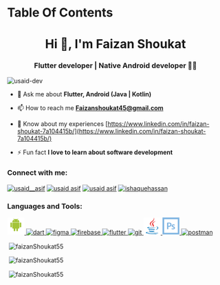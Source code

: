 # Table Of Contents


<h1 align="center">Hi 👋, I'm Faizan Shoukat</h1>
<h3 align="center">Flutter developer | Native Android developer 👨‍💻</h3>

<p align="left"> <img src="https://komarev.com/ghpvc/?username=usaid-dev&label=Profile%20views&color=0e75b6&style=flat" alt="usaid-dev" /> </p>

- 💬 Ask me about **Flutter, Android (Java | Kotlin)**

- 📫 How to reach me **Faizanshoukat45@gmail.com**

- 📄 Know about my experiences [https://www.linkedin.com/in/faizan-shoukat-7a104415b/](https://www.linkedin.com/in/faizan-shoukat-7a104415b/)

- ⚡ Fun fact **I love to learn about software development**

<h3 align="left">Connect with me:</h3>
<p align="left">
<a href="https://twitter.com/faizanshoukat45" target="blank"><img align="center" src="https://raw.githubusercontent.com/rahuldkjain/github-profile-readme-generator/master/src/images/icons/Social/twitter.svg" alt="usaid__asif" height="30" width="40" /></a>
<a href="https://www.linkedin.com/in/faizan-shoukat-7a104415b/" target="blank"><img align="center" src="https://raw.githubusercontent.com/rahuldkjain/github-profile-readme-generator/master/src/images/icons/Social/linked-in-alt.svg" alt="usaid asif" height="30" width="40" /></a>
<a href="https://www.facebook.com/faizanshoukat99" target="blank"><img align="center" src="https://raw.githubusercontent.com/rahuldkjain/github-profile-readme-generator/master/src/images/icons/Social/facebook.svg" alt="usaid asif" height="30" width="40" /></a>
<a href="https://www.instagram.com/faizan_shoukat/" target="blank"><img align="center" src="https://raw.githubusercontent.com/rahuldkjain/github-profile-readme-generator/master/src/images/icons/Social/instagram.svg" alt="ishaquehassan" height="30" width="40" /></a>
</p>

<h3 align="left">Languages and Tools:</h3>
<p align="left"> <a href="https://developer.android.com" target="_blank" rel="noreferrer"> <img src="https://raw.githubusercontent.com/devicons/devicon/master/icons/android/android-original-wordmark.svg" alt="android" width="40" height="40"/> </a> <a href="https://dart.dev" target="_blank" rel="noreferrer"> <img src="https://www.vectorlogo.zone/logos/dartlang/dartlang-icon.svg" alt="dart" width="40" height="40"/> </a> <a href="https://www.figma.com/" target="_blank" rel="noreferrer"> <img src="https://www.vectorlogo.zone/logos/figma/figma-icon.svg" alt="figma" width="40" height="40"/> </a> <a href="https://firebase.google.com/" target="_blank" rel="noreferrer"> <img src="https://www.vectorlogo.zone/logos/firebase/firebase-icon.svg" alt="firebase" width="40" height="40"/> </a> <a href="https://flutter.dev" target="_blank" rel="noreferrer"> <img src="https://www.vectorlogo.zone/logos/flutterio/flutterio-icon.svg" alt="flutter" width="40" height="40"/> </a> <a href="https://git-scm.com/" target="_blank" rel="noreferrer"> <img src="https://www.vectorlogo.zone/logos/git-scm/git-scm-icon.svg" alt="git" width="40" height="40"/> </a> <a href="https://www.java.com" target="_blank" rel="noreferrer"> <img src="https://raw.githubusercontent.com/devicons/devicon/master/icons/java/java-original.svg" alt="java" width="40" height="40"/> </a><a href="https://www.photoshop.com/en" target="_blank" rel="noreferrer"> <img src="https://raw.githubusercontent.com/devicons/devicon/master/icons/photoshop/photoshop-line.svg" alt="photoshop" width="40" height="40"/> </a> <a href="https://postman.com" target="_blank" rel="noreferrer"> <img src="https://www.vectorlogo.zone/logos/getpostman/getpostman-icon.svg" alt="postman" width="40" height="40"/> </a>  </p>


<p>&nbsp;<img align="center" src="https://github-readme-stats.vercel.app/api/top-langs?username=faizanShoukat55&show_icons=true&locale=en&layout=compact" alt="faizanShoukat55" /></p>

<p>&nbsp;<img align="center" src="https://github-readme-stats.vercel.app/api?username=faizanShoukat55&show_icons=true&locale=en" alt="faizanShoukat55" /></p>

<p>&nbsp;<img align="center" src="https://github-readme-streak-stats.herokuapp.com/?user=faizanShoukat55&" alt="faizanShoukat55" /></p>





